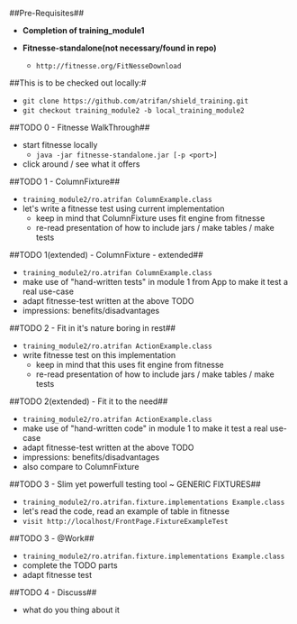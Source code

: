 ##Pre-Requisites##

- **Completion of training_module1**

- **Fitnesse-standalone(not necessary/found in repo)**
	* `http://fitnesse.org/FitNesseDownload`
	
##This is to be checked out locally:#

- `git clone https://github.com/atrifan/shield_training.git`
- `git checkout training_module2 -b local_training_module2`

##TODO 0 - Fitnesse WalkThrough##

- start fitnesse locally
	* `java -jar fitnesse-standalone.jar [-p <port>]`
- click around / see what it offers

##TODO 1 - ColumnFixture##

- `training_module2/ro.atrifan ColumnExample.class`
- let's write a fitnesse test using current implementation
	* keep in mind that ColumnFixture uses fit engine from fitnesse
	* re-read presentation of how to include jars / make tables / make tests
	
##TODO 1(extended) - ColumnFixture - extended##

- `training_module2/ro.atrifan ColumnExample.class`
- make use of "hand-written tests" in module 1 from App to make it test a real use-case
- adapt fitnesse-test written at the above TODO
- impressions: benefits/disadvantages

##TODO 2 - Fit in it's nature boring in rest##

- `training_module2/ro.atrifan ActionExample.class`
- write fitnesse test on this implementation 
	* keep in mind that this uses fit engine from fitnesse
	* re-read presentation of how to include jars / make tables / make tests
	
##TODO 2(extended) - Fit it to the need##

- `training_module2/ro.atrifan ActionExample.class`
- make use of "hand-written code" in module 1 to make it test a real use-case
- adapt fitnesse-test written at the above TODO
- impressions: benefits/disadvantages
- also compare to ColumnFixture

##TODO 3 - Slim yet powerfull testing tool ~ GENERIC FIXTURES##

- `training_module2/ro.atrifan.fixture.implementations Example.class`
- let's read the code, read an example of table in fitnesse
- `visit http://localhost/FrontPage.FixtureExampleTest`

##TODO 3 - @Work##

- `training_module2/ro.atrifan.fixture.implementations Example.class`
- complete the TODO parts
- adapt fitnesse test

##TODO 4 - Discuss##

- what do you thing about it